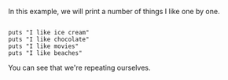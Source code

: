 In this example, we will print
a number of things I like
one by one.

<Editor lang="ruby">
<code>
puts "I like ice cream"
puts "I like chocolate"
puts "I like movies"
puts "I like beaches"
</code>
</Editor>

You can see that we're
repeating ourselves.
